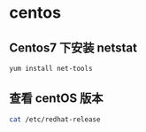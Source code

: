 # centos

## Centos7 下安装 netstat

```bash
yum install net-tools
```

## 查看 centOS 版本

```bash
cat /etc/redhat-release
```
